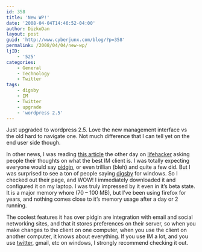 ```yaml
---
id: 358
title: 'New WP!'
date: '2008-04-04T14:46:52-04:00'
author: DizkoDan
layout: post
guid: 'http://www.cyberjunx.com/blog/?p=358'
permalink: /2008/04/04/new-wp/
ljID:
    - '525'
categories:
    - General
    - Technology
    - Twitter
tags:
    - digsby
    - IM
    - Twitter
    - upgrade
    - 'wordpress 2.5'
---
```


Just upgraded to wordpress 2.5. Love the new management interface vs the old hard to navigate one. Not much difference that I can tell yet on the end user side though.

In other news, I was reading [this article](http://lifehacker.com/374855/best-instant-messenger) the other day on [lifehacker](http://lifehacker.com) asking people their thoughts on what the best IM client is. I was totally expecting everyone would say [pidgin](http://pidgin.im), or even trillian (bleh) and quite a few did. But I was surprised to see a ton of people saying [digsby](http://www.digsby.com) for windows. So I checked out their page, and WOW! I immediately downloaded it and configured it on my laptop. I was truly impressed by it even in it’s beta state. It is a major memory whore (70 – 100 MB), but I’ve been using firefox for years, and nothing comes close to it’s memory usage after a day or 2 running.

The coolest features it has over pidgin are integration with email and social networking sites, and that it stores preferences on their server, so when you make changes to the client on one computer, when you use the client on another computer, it knows about everything. If you use IM a lot, and you use [twitter](http://twitter.com), gmail, etc on windows, I strongly recommend checking it out.